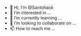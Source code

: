 - 👋 Hi, I’m @Santohack
- 👀 I’m interested in ...
- 🌱 I’m currently learning ...
- 💞️ I’m looking to collaborate on ...
- 📫 How to reach me ...

<!---
Santohack/Santohack is a ✨ special ✨ repository.
Technologies Used:
React.js
Next.js
HTML
CSS
PHP
MySQL
Prisma
Node.js
Next-auth
Tailwind CSS
Ant Design
Material UI
TypeScript
Vue.js
JavaScript
jQuery
Express.js
MongoDB
--->
